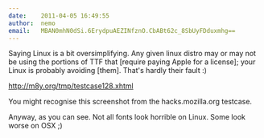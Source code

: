 ```yaml
---
date:    2011-04-05 16:49:55
author:  nemo
email:   MBAN0mhN0dSi.6ErydpuAEZINfznO.CbABt62c_8SbUyFDduxmhg==
---
```


Saying Linux is a bit oversimplifying.  Any given linux distro may or
may not be using the portions of TTF that
[require paying Apple for a license]; your Linux is probably avoiding
[them].  That's hardly their fault :)

<a href="http://m8y.org/tmp/testcase128.xhtml">http://m8y.org/tmp/testcase128.xhtml</a>

You might recognise this screenshot from the hacks.mozilla.org testcase.

Anyway, as you can see. Not all fonts look horrible on Linux. Some
look worse on OSX ;)
